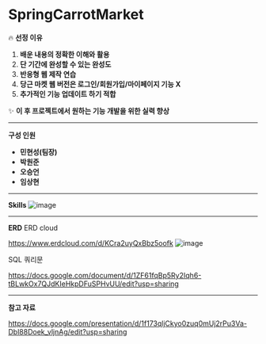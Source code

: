# SpringCarrotMarket

🔥 **선정 이유**

1.  **배운 내용의 정확한 이해와 활용**
2.  **단 기간에 완성할 수 있는 완성도**
3.  **반응형 웹 제작 연습**
4.  **당근 마켓 웹 버전은 로그인/회원가입/마이페이지 기능 X**
5.  **추가적인 기능 업데이트 하기 적합**

✨ **이 후 프로젝트에서 원하는 기능 개발을 위한 실력 향상**

--- 
 **구성 인원**

-   **민현성(팀장)**
-   **박원준**
-   **오승언**
-   **임상현** 
--- 
**Skills**
![image](https://user-images.githubusercontent.com/49851554/236753267-f122b4e3-5191-4625-892b-80ebb28afd08.png)

---
**ERD**
ERD cloud

https://www.erdcloud.com/d/KCra2uyQxBbz5oofk
![image](https://user-images.githubusercontent.com/49851554/236753186-1515e964-6786-4bb3-9ad0-5e1133f3e871.png)


SQL 쿼리문

https://docs.google.com/document/d/1ZF61fqBp5Ry2Iqh6-tBLwkOx7QJdKIeHkpDFuSPHvUU/edit?usp=sharing

---
**참고 자료**

https://docs.google.com/presentation/d/1f173qljCkyo0zuq0mUj2rPu3Va-Dbl88Doek_vljnAg/edit?usp=sharing
